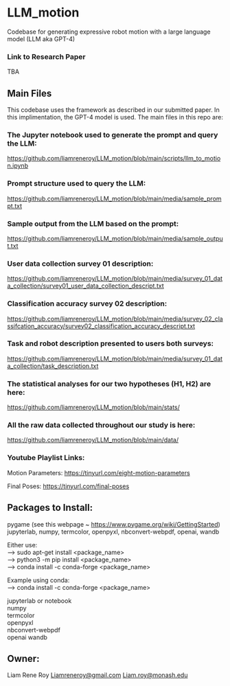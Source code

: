 # LLM_motion
Codebase for generating expressive robot motion with a large language model (LLM aka GPT-4)

### Link to Research Paper
TBA


## Main Files
This codebase uses the framework as described in our submitted paper. In this implimentation, the GPT-4 model is used. The main files in this repo are:

### The Jupyter notebook used to generate the prompt and query the LLM:
https://github.com/liamreneroy/LLM_motion/blob/main/scripts/llm_to_motion.ipynb

### Prompt structure used to query the LLM:
https://github.com/liamreneroy/LLM_motion/blob/main/media/sample_prompt.txt

### Sample output from the LLM based on the prompt:
https://github.com/liamreneroy/LLM_motion/blob/main/media/sample_output.txt

### User data collection survey 01 description:
https://github.com/liamreneroy/LLM_motion/blob/main/media/survey_01_data_collection/survey01_user_data_collection_descript.txt

### Classification accuracy survey 02 description:
https://github.com/liamreneroy/LLM_motion/blob/main/media/survey_02_classifcation_accuracy/survey02_classification_accuracy_descript.txt

### Task and robot description presented to users both surveys:
https://github.com/liamreneroy/LLM_motion/blob/main/media/survey_01_data_collection/task_description.txt

### The statistical analyses for our two hypotheses (H1, H2) are here:
https://github.com/liamreneroy/LLM_motion/blob/main/stats/

### All the raw data collected throughout our study is here:
https://github.com/liamreneroy/LLM_motion/blob/main/data/

### Youtube Playlist Links:
Motion Parameters:  https://tinyurl.com/eight-motion-parameters

Final Poses:        https://tinyurl.com/final-poses




## Packages to Install:
pygame   (see this webpage ~ https://www.pygame.org/wiki/GettingStarted)  
jupyterlab, numpy, termcolor, openpyxl, nbconvert-webpdf, openai, wandb  


Either use:    
--> sudo apt-get install <package_name>  
--> python3 -m pip install <package_name>  
--> conda install -c conda-forge <package_name>  


Example using conda:  
--> conda install -c conda-forge <package_name>  

jupyterlab or notebook  
numpy  
termcolor  
openpyxl  
nbconvert-webpdf              
openai
wandb  


## Owner: 
Liam Rene Roy
Liamreneroy@gmail.com
Liam.roy@monash.edu